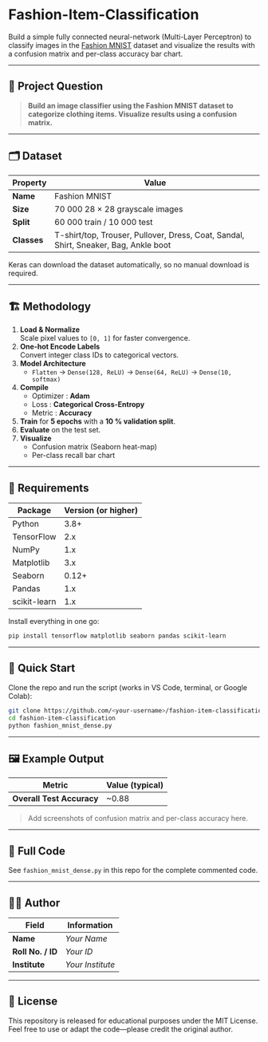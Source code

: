 # Fashion-Item-Classification

Build a simple fully connected neural-network (Multi-Layer Perceptron) to classify images in the [Fashion MNIST](https://www.kaggle.com/datasets/zalando-research/fashionmnist) dataset and visualize the results with a confusion matrix and per-class accuracy bar chart.

---

## 📌 Project Question
> **Build an image classifier using the Fashion MNIST dataset to categorize clothing items. Visualize results using a confusion matrix.**

---

## 🗂️ Dataset

| Property | Value |
|----------|-------|
| **Name** | Fashion MNIST |
| **Size** | 70 000 28 × 28 grayscale images |
| **Split** | 60 000 train / 10 000 test |
| **Classes** | T-shirt/top, Trouser, Pullover, Dress, Coat, Sandal, Shirt, Sneaker, Bag, Ankle boot |

Keras can download the dataset automatically, so no manual download is required.

---

## 🏗️ Methodology

1. **Load & Normalize**  
   Scale pixel values to `[0, 1]` for faster convergence.
2. **One-hot Encode Labels**  
   Convert integer class IDs to categorical vectors.
3. **Model Architecture**  
   * `Flatten` → `Dense(128, ReLU)` → `Dense(64, ReLU)` → `Dense(10, softmax)`
4. **Compile**  
   * Optimizer  : **Adam**  
   * Loss       : **Categorical Cross-Entropy**  
   * Metric     : **Accuracy**
5. **Train** for **5 epochs** with a **10 % validation split**.
6. **Evaluate** on the test set.
7. **Visualize**  
   * Confusion matrix (Seaborn heat-map)  
   * Per-class recall bar chart

---

## 🔧 Requirements

| Package | Version (or higher) |
|---------|---------------------|
| Python  | 3.8+ |
| TensorFlow | 2.x |
| NumPy | 1.x |
| Matplotlib | 3.x |
| Seaborn | 0.12+ |
| Pandas | 1.x |
| scikit-learn | 1.x |

Install everything in one go:

```bash
pip install tensorflow matplotlib seaborn pandas scikit-learn
```

---

## 🚀 Quick Start

Clone the repo and run the script (works in VS Code, terminal, or Google Colab):

```bash
git clone https://github.com/<your-username>/fashion-item-classification.git
cd fashion-item-classification
python fashion_mnist_dense.py
```

---

## 🖼️ Example Output

| Metric | Value (typical) |
|--------|-----------------|
| **Overall Test Accuracy** | ~0.88 |

> Add screenshots of confusion matrix and per-class accuracy here.

---

## 📜 Full Code

See `fashion_mnist_dense.py` in this repo for the complete commented code.

---

## 🧑‍💻 Author

| Field | Information |
|-------|-------------|
| **Name** | _Your Name_ |
| **Roll No. / ID** | _Your ID_ |
| **Institute** | _Your Institute_ |

---

## 📄 License

This repository is released for educational purposes under the MIT License.  
Feel free to use or adapt the code—please credit the original author.
